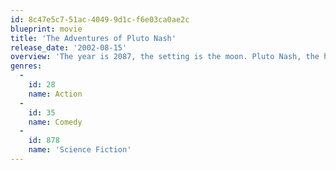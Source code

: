 ```yaml
---
id: 8c47e5c7-51ac-4049-9d1c-f6e03ca0ae2c
blueprint: movie
title: 'The Adventures of Pluto Nash'
release_date: '2002-08-15'
overview: 'The year is 2087, the setting is the moon. Pluto Nash, the high-flying successful owner of the hottest nightclub in the universe, finds himself in trouble when he refuses to sell his club to lunar gangster Mogan, who just happens to be helping the mysterious Rex Crater mastermind a plan to take over the entire moon.'
genres:
  -
    id: 28
    name: Action
  -
    id: 35
    name: Comedy
  -
    id: 878
    name: 'Science Fiction'
---
```

